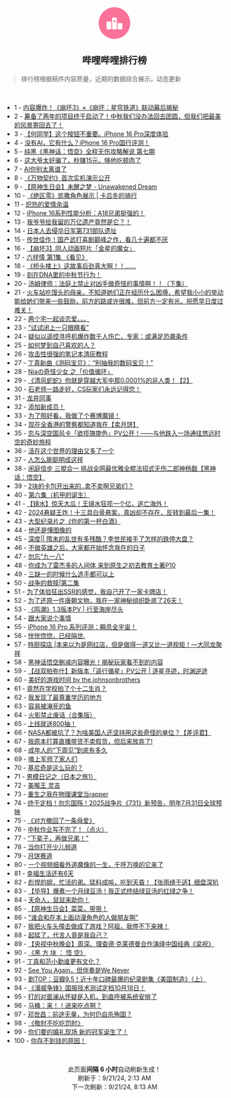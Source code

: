 <div align="center">
    <img src="./assets/icon_rank.png" alt="logo" />
    <h2>哔哩哔哩排行榜</h>
</div>

> 排行榜根据稿件内容质量，近期的数据综合展示，动态更新

<br />

<ul><li><span>1 - <a href=https://www.bilibili.com/BV1YUtVeREs3>内容爆炸！《崩坏3》×《崩坏：星穹铁道》联动幕后揭秘</a></span></li><li><span>2 - <a href=https://www.bilibili.com/BV1SYtYeqEMT>筹备了两年的项目终于启动了！中秋我们没办法回去团圆，但我们把最美的风景寄回去了！</a></span></li><li><span>3 - <a href=https://www.bilibili.com/BV1zWtjezEAL>【何同学】这个按钮不重要。iPhone&nbsp;16&nbsp;Pro深度体验</a></span></li><li><span>4 - <a href=https://www.bilibili.com/BV1yXtjeSEDZ>没有AI，它有什么？iPhone&nbsp;16&nbsp;Pro国行评测！</a></span></li><li><span>5 - <a href=https://www.bilibili.com/BV1jJtGedEkF>纯黑《黑神话：悟空》全程无伤攻略解说&nbsp;第七期</a></span></li><li><span>6 - <a href=https://www.bilibili.com/BV1RutLeFEwn>这大爷太好骗了，秒赚15元。够他吃顿肉了</a></span></li><li><span>7 - <a href=https://www.bilibili.com/BV1RCteeUEAx>AI你别太离谱了</a></span></li><li><span>8 - <a href=https://www.bilibili.com/BV1fwt7ekECF>《万物契约》首次实机演示公开</a></span></li><li><span>9 - <a href=https://www.bilibili.com/BV1Xs4meLEWL>【原神生日会】未醒之梦&nbsp;-&nbsp;Unawakened&nbsp;Dream</a></span></li><li><span>10 - <a href=https://www.bilibili.com/BV1ektXeAEcW>《绝区零》凯撒角色展示&nbsp;|&nbsp;卡吕冬的骑行</a></span></li><li><span>11 - <a href=https://www.bilibili.com/BV1HutWeAEvP>炽热的爱情余温</a></span></li><li><span>12 - <a href=https://www.bilibili.com/BV178tEeVEMD>iPhone&nbsp;16系列性能分析：A18兄弟挺强的！</a></span></li><li><span>13 - <a href=https://www.bilibili.com/BV1G3tieJET7>我爷爷给我留的万亿遗产竟然是它？！</a></span></li><li><span>14 - <a href=https://www.bilibili.com/BV1NktWe6ERE>日本人去侵华日军第731部队遗址</a></span></li><li><span>15 - <a href=https://www.bilibili.com/BV1pVtjejEkw>传世佳作！国产武打喜剧巅峰之作，看几十遍都不厌</a></span></li><li><span>16 - <a href=https://www.bilibili.com/BV1R849eKE8h>【崩坏3】同人动画短片「金星的魔女」</a></span></li><li><span>17 - <a href=https://www.bilibili.com/BV1YptMeMEcV>六样情&nbsp;第1集&nbsp;《看见》</a></span></li><li><span>18 - <a href=https://www.bilibili.com/BV1o1tLevELX>《桥头楼上》这故事后劲真大啊！！……</a></span></li><li><span>19 - <a href=https://www.bilibili.com/BV1dNtse9En8>刻在DNA里的中秋节行为！</a></span></li><li><span>20 - <a href=https://www.bilibili.com/BV14athe8Emh>汤姆律师：法庭上禁止对凶手做奇怪的事情啊！！（下集）</a></span></li><li><span>21 - <a href=https://www.bilibili.com/BV1fRtYepEhu>火车站吃馒头的母亲，不知道她们正在经历什么困境，希望我小小的举动能给她们带来一些鼓励，前方的路或许很难，但前方一定有光。祝愿早日度过难关！</a></span></li><li><span>22 - <a href=https://www.bilibili.com/BV1QbtWeEEXL>两个宅一起谈恋爱。。。</a></span></li><li><span>23 - <a href=https://www.bilibili.com/BV1MntieVEje>“试试闭上一只眼睛看”</a></span></li><li><span>24 - <a href=https://www.bilibili.com/BV1QVtLe4EQd>疑似以遥控寻呼机爆炸数千人伤亡，专家：或满足恐袭条件</a></span></li><li><span>25 - <a href=https://www.bilibili.com/BV1fg4meRE3U>如何梦到自己喜欢的人？</a></span></li><li><span>26 - <a href=https://www.bilibili.com/BV19mtie9ECb>攻击性很强的笔记本清灰教程</a></span></li><li><span>27 - <a href=https://www.bilibili.com/BV1eNtieWEZH>丁真新曲《测码宝贝》：“别抽我的数码宝贝！”</a></span></li><li><span>28 - <a href=https://www.bilibili.com/BV1fVtWebEiN>Niaの奇怪少女&nbsp;之「价值循环」</a></span></li><li><span>29 - <a href=https://www.bilibili.com/BV1PRtjeEEG9>《清风蛇蛇》你就是穿越大军中那0.0001%的非人类！【2】</a></span></li><li><span>30 - <a href=https://www.bilibili.com/BV1uCtjedELw>石老师一路走好，CS玩家们永远记得您！</a></span></li><li><span>31 - <a href=https://www.bilibili.com/BV1zEt5eNEbY>龙井同事</a></span></li><li><span>32 - <a href=https://www.bilibili.com/BV1RCteeUEHp>添加新成员！</a></span></li><li><span>33 - <a href=https://www.bilibili.com/BV1uutaePEyh>为了照好看，我做了个赛博魔镜！</a></span></li><li><span>34 - <a href=https://www.bilibili.com/BV1wztQejEpL>现在全香港的警察都知道我在【卖月饼】</a></span></li><li><span>35 - <a href=https://www.bilibili.com/BV1yxtoe8E5c>恋与深空国风卡「欲揽旖旎色」PV公开！——与他跌入一场通往悠远时空的奇妙旅程</a></span></li><li><span>36 - <a href=https://www.bilibili.com/BV1awtEeaEwJ>活在这个世界的理由又多了一个</a></span></li><li><span>37 - <a href=https://www.bilibili.com/BV1ZiteeWEM7>人怎么能聪明成这样</a></span></li><li><span>38 - <a href=https://www.bilibili.com/BV15EtgeUEaD>闲庭信步&nbsp;三棍合一&nbsp;挑战全网最优雅全棍法招式无伤二郎神杨戬【黑神话：悟空】</a></span></li><li><span>39 - <a href=https://www.bilibili.com/BV1j1tse4EMK>2块的卡包开出来的..卖不卖啊兄弟们？</a></span></li><li><span>40 - <a href=https://www.bilibili.com/BV19htxedEYV>第六集（机甲的诞生）</a></span></li><li><span>41 - <a href=https://www.bilibili.com/BV16YtsevEfg>【镜水】惊天大瓜！王镜水狂揽一个亿，逃亡海外！</a></span></li><li><span>42 - <a href=https://www.bilibili.com/BV1SvtWe5EVg>2024悬疑王炸！十三具白骨悬案，真凶却不存在，反转到最后一集！</a></span></li><li><span>43 - <a href=https://www.bilibili.com/BV1zVtYeHEp2>大型纪录片之《你的第一杯白酒》</a></span></li><li><span>44 - <a href=https://www.bilibili.com/BV152tsedEXc>他还是懂图像的</a></span></li><li><span>45 - <a href=https://www.bilibili.com/BV13ktEeNEoK>深度||&nbsp;隋末的乱世有多残酷？李世民接手了怎样的跌停大盘？</a></span></li><li><span>46 - <a href=https://www.bilibili.com/BV1p1tYebEUW>不做英雄之后，大家都开始怀念我在的日子</a></span></li><li><span>47 - <a href=https://www.bilibili.com/BV11Et3eqE4J>勿忘“九一八”</a></span></li><li><span>48 - <a href=https://www.bilibili.com/BV1vwteemEpx>你成为了雷杰多的人间体&nbsp;来到原生之初去教育土著P10</a></span></li><li><span>49 - <a href=https://www.bilibili.com/BV1uBt5eHExN>三缺一的时候什么选手都可以上</a></span></li><li><span>50 - <a href=https://www.bilibili.com/BV1RytVetEqB>战争的救赎|第二集</a></span></li><li><span>51 - <a href=https://www.bilibili.com/BV1FgtHe9E6U>为了体验狂出SSR的感觉，我自己开了一家卡牌店！</a></span></li><li><span>52 - <a href=https://www.bilibili.com/BV1titYevEzT>为了还原一件唐朝文物，我在一家神秘组织卧底了26天！</a></span></li><li><span>53 - <a href=https://www.bilibili.com/BV1SJtfeGELi>《鸣潮》1.3版本PV&nbsp;|&nbsp;行至海岸尽头</a></span></li><li><span>54 - <a href=https://www.bilibili.com/BV1TXtneKEXp>跟大家说个事情</a></span></li><li><span>55 - <a href=https://www.bilibili.com/BV1pGt5euEyh>iPhone&nbsp;16&nbsp;Pro&nbsp;系列评测：瞬息全宇宙！</a></span></li><li><span>56 - <a href=https://www.bilibili.com/BV1nJ4deQE9j>恍恍惚惚，已经隔世.</a></span></li><li><span>57 - <a href=https://www.bilibili.com/BV1RFt3eSEiK>特厨探店&nbsp;|本来以为是网红店，但是做得一道又比一道规矩！—大同龙聚祥</a></span></li><li><span>58 - <a href=https://www.bilibili.com/BV1WPtHeZEPW>黑神话悟空删减内容曝光！揭秘玩家看不到的内容</a></span></li><li><span>59 - <a href=https://www.bilibili.com/BV1git5eXECF>【战双帕弥什】新版本「遥行循星」PV公开&nbsp;|&nbsp;逐星寻迹，时渊逆途</a></span></li><li><span>60 - <a href=https://www.bilibili.com/BV1vwt3eJEmv>美好的游戏时间&nbsp;by&nbsp;the.johnsonbrothers</a></span></li><li><span>61 - <a href=https://www.bilibili.com/BV12WtserE5t>竟然在学校拍了个十二生肖？</a></span></li><li><span>62 - <a href=https://www.bilibili.com/BV1NAtWeTEdW>我发现了最尊重学历的地方</a></span></li><li><span>63 - <a href=https://www.bilibili.com/BV1UetHeTEs2>容易被淹死的鱼</a></span></li><li><span>64 - <a href=https://www.bilibili.com/BV1mCtxe2EHJ>火影禁止废话（合集版）</a></span></li><li><span>65 - <a href=https://www.bilibili.com/BV1sBthexE8u>上线就送800抽！</a></span></li><li><span>66 - <a href=https://www.bilibili.com/BV1n8tpefEfV>NASA都被坑了？为啥美国人还坚持用这些奇怪的单位？【差评君】</a></span></li><li><span>67 - <a href=https://www.bilibili.com/BV1SJtLeWEtT>我原本打算直播带货不卖假货，但后来放弃了!</a></span></li><li><span>68 - <a href=https://www.bilibili.com/BV1xHtpeNEJA>成年人的“下周见”到底有多久</a></span></li><li><span>69 - <a href=https://www.bilibili.com/BV1NKtWeKEBA>嗑上军师了家人们</a></span></li><li><span>70 - <a href=https://www.bilibili.com/BV19ytpe7Eev>基尼奇是这么玩的？</a></span></li><li><span>71 - <a href=https://www.bilibili.com/BV1GytnerEbm>男模日记之（日本之旅1）</a></span></li><li><span>72 - <a href=https://www.bilibili.com/BV1jvtae7ERZ>美喉王&nbsp;灵吉</a></span></li><li><span>73 - <a href=https://www.bilibili.com/BV1t342eKE9t>重生之我在物理课堂当rapper</a></span></li><li><span>74 - <a href=https://www.bilibili.com/BV1BdtgeWEGY>终于定档！勿忘国殇！2025战争片《731》新预告，明年7月31日全球预映</a></span></li><li><span>75 - <a href=https://www.bilibili.com/BV1VNtee1EFt>《对方撤回了一条母爱》</a></span></li><li><span>76 - <a href=https://www.bilibili.com/BV1uKt8ebEeC>中秋作业写不完了！（点火）</a></span></li><li><span>77 - <a href=https://www.bilibili.com/BV1AytHehEc2>“下辈子，再做兄弟！”</a></span></li><li><span>78 - <a href=https://www.bilibili.com/BV1Q8tve7Eb3>当你打开少儿频道</a></span></li><li><span>79 - <a href=https://www.bilibili.com/BV1Gdt4etE6D>月饼赛道</a></span></li><li><span>80 - <a href=https://www.bilibili.com/BV1ARtjeEEo1>一个视频细看外道魔像的一生，千呼万唤的它来了</a></span></li><li><span>81 - <a href=https://www.bilibili.com/BV1RJtHe2EWG>幸福生活还有6天</a></span></li><li><span>82 - <a href=https://www.bilibili.com/BV1TFtZeTE4M>彪悍的姐，忙活的弟。猛料成吨，吃到天昏！【张雨绮于适】细盘深扒</a></span></li><li><span>83 - <a href=https://www.bilibili.com/BV1T9tXeREPV>【毕导】爆煮一个月绿豆汤！我正式终结绿豆汤的红绿之争！</a></span></li><li><span>84 - <a href=https://www.bilibili.com/BV1Fot5euEo4>天命人，鼠鼠来助你！</a></span></li><li><span>85 - <a href=https://www.bilibili.com/BV1wjtNe1ESW>【原神生日会】菜菜，带带！</a></span></li><li><span>86 - <a href=https://www.bilibili.com/BV1H1tYebERn>&quot;谁会和在本上画动漫角色的人做朋友啊&quot;</a></span></li><li><span>87 - <a href=https://www.bilibili.com/BV1L4t5efEwC>我把火车头撞击做成了游戏？阿祖，我停不下来辣！</a></span></li><li><span>88 - <a href=https://www.bilibili.com/BV1GBtjeFEAa>起猛了，代言人竟是我自己？</a></span></li><li><span>89 - <a href=https://www.bilibili.com/BV1JRtvecE9v>【央视中秋晚会】周深、理查德·克莱德曼合作演绎中国经典《梁祝》</a></span></li><li><span>90 - <a href=https://www.bilibili.com/BV1jptWeWENV>《黑&nbsp;方&nbsp;块&nbsp;：&nbsp;悟&nbsp;空》</a></span></li><li><span>91 - <a href=https://www.bilibili.com/BV1LDtKe3EYn>丁真和范小勤谁更有文化？</a></span></li><li><span>92 - <a href=https://www.bilibili.com/BV14j4Ue6EhM>See&nbsp;You&nbsp;Again，但伴奏是We&nbsp;Never</a></span></li><li><span>93 - <a href=https://www.bilibili.com/BV1ePteejEy4>剧TOP：豆瓣9.5！近十年口碑最爆的纪录剧集《美国制造》（上）</a></span></li><li><span>94 - <a href=https://www.bilibili.com/BV1MXtneKEpz>《漫威争锋》国服技术测试定档10月18日！</a></span></li><li><span>95 - <a href=https://www.bilibili.com/BV1u4tQesE8V>打的对面澜从怀疑是入机，到直呼被系统安排了</a></span></li><li><span>96 - <a href=https://www.bilibili.com/BV1Mrt5eJEi8>马桶：来！！进来吃点啊？</a></span></li><li><span>97 - <a href=https://www.bilibili.com/BV13at5exEog>邓世昌：前途无量，为何仍自杀殉国？</a></span></li><li><span>98 - <a href=https://www.bilibili.com/BV1zQtYesESa>《敬肘不吃吃罚肘》</a></span></li><li><span>99 - <a href=https://www.bilibili.com/BV1tct5e2EL4>你们要的婚礼现场&nbsp;新的冠军诞生了！</a></span></li><li><span>100 - <a href=https://www.bilibili.com/BV1JYtee4Eeq>你存不到钱的原因！</a></span></li></ul>

<br />

<p align=center>此页面<strong>间隔 6 小时</strong>自动刷新生成！<br>刷新于：9/21/24, 2:13 AM<br>下一次刷新：9/21/24, 8:13 AM</p>